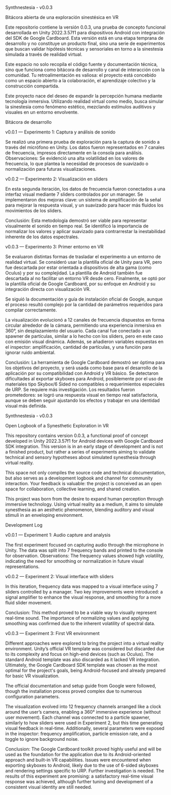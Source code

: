 Synthnestesia - v0.0.3

Bitácora abierta de una exploración sinestésica en VR

Este repositorio contiene la versión 0.0.3, una prueba de concepto funcional desarrollada en Unity 2022.3.57f1 para dispositivos Android con integración del SDK de Google Cardboard. Esta versión está en una etapa temprana de desarrollo y no constituye un producto final, sino una serie de experimentos que buscan validar hipótesis técnicas y sensoriales en torno a la sinestesia simulada a través de realidad virtual.

Este espacio no solo recopila el código fuente y documentación técnica, sino que funciona como bitácora de desarrollo y canal de interacción con la comunidad. Tu retroalimentación es valiosa: el proyecto está concebido como un espacio abierto a la colaboración, el aprendizaje colectivo y la construcción compartida.

Este proyecto nace del deseo de expandir la percepción humana mediante tecnología inmersiva. Utilizando realidad virtual como medio, busca simular la sinestesia como fenómeno estético, mezclando estímulos auditivos y visuales en un entorno envolvente.

Bitácora de desarrollo

v0.0.1 — Experimento 1: Captura y análisis de sonido

Se realizó una primera prueba de exploración para la captura de sonido a través del micrófono en Unity. Los datos fueron representados en 7 canales de frecuencia, impresos directamente en la consola para análisis.
Observaciones: Se evidenció una alta volatilidad en los valores de frecuencia, lo que plantea la necesidad de procesos de suavizado o normalización para futuras visualizaciones.

v0.0.2 — Experimento 2: Visualización en sliders

En esta segunda iteración, los datos de frecuencia fueron conectados a una interfaz visual mediante 7 sliders controlados por un manager. Se implementaron dos mejoras clave: un sistema de amplificación de la señal para mejorar la respuesta visual, y un suavizado para hacer más fluidos los movimientos de los sliders.

Conclusión: Esta metodología demostró ser viable para representar visualmente el sonido en tiempo real. Se identificó la importancia de normalizar los valores y aplicar suavizado para contrarrestar la inestabilidad inherente de los datos espectrales.

v0.0.3 — Experimento 3: Primer entorno en VR

Se evaluaron distintas formas de trasladar el experimento a un entorno de realidad virtual. Se consideró usar la plantilla oficial de Unity para VR, pero fue descartada por estar orientada a dispositivos de alta gama (como Oculus) y por su complejidad. La plantilla de Android también fue descartada al no facilitar un entorno VR desde cero. Finalmente, se optó por la plantilla oficial de Google Cardboard, por su enfoque en Android y su integración directa con visualización VR.

Se siguió la documentación y guía de instalación oficial de Google, aunque el proceso resultó complejo por la cantidad de parámetros requeridos para compilar correctamente.

La visualización evolucionó a 12 canales de frecuencia dispuestos en forma circular alrededor de la cámara, permitiendo una experiencia inmersiva en 360°, sin desplazamiento del usuario. Cada canal fue conectado a un spawner de partículas, similar a lo hecho con los sliders, pero en este caso con emisión visual dinámica.
Además, se añadieron variables expuestas en el inspector: amplificación, cantidad de partículas, y una función para ignorar ruido ambiental.

Conclusión: La herramienta de Google Cardboard demostró ser óptima para los objetivos del proyecto, y será usada como base para el desarrollo de la aplicación por su compatibilidad con Android y VR básico. Se detectaron dificultades al exportar skyboxes para Android, posiblemente por el uso de materiales tipo Skybox/6 Sided no compatibles o requerimientos especiales de URP. Se requiere más investigación.
Los resultados fueron prometedores: se logró una respuesta visual en tiempo real satisfactoria, aunque se deben seguir ajustando los efectos y trabajar en una identidad visual más definida.


Synthnestesia - v0.0.3

Open Logbook of a Synesthetic Exploration in VR

This repository contains version 0.0.3, a functional proof of concept developed in Unity 2022.3.57f1 for Android devices with Google Cardboard SDK integration. This version is in an early stage of development and is not a finished product, but rather a series of experiments aiming to validate technical and sensory hypotheses about simulated synesthesia through virtual reality.

This space not only compiles the source code and technical documentation, but also serves as a development logbook and channel for community interaction. Your feedback is valuable: the project is conceived as an open space for collaboration, collective learning, and shared creation.

This project was born from the desire to expand human perception through immersive technology. Using virtual reality as a medium, it aims to simulate synesthesia as an aesthetic phenomenon, blending auditory and visual stimuli in an enveloping environment.

Development Log

v0.0.1 — Experiment 1: Audio capture and analysis

The first experiment focused on capturing audio through the microphone in Unity. The data was split into 7 frequency bands and printed to the console for observation.
Observations: The frequency values showed high volatility, indicating the need for smoothing or normalization in future visual representations.

v0.0.2 — Experiment 2: Visual interface with sliders

In this iteration, frequency data was mapped to a visual interface using 7 sliders controlled by a manager. Two key improvements were introduced: a signal amplifier to enhance the visual response, and smoothing for a more fluid slider movement.

Conclusion: This method proved to be a viable way to visually represent real-time sound. The importance of normalizing values and applying smoothing was confirmed due to the inherent volatility of spectral data.

v0.0.3 — Experiment 3: First VR environment

Different approaches were explored to bring the project into a virtual reality environment. Unity’s official VR template was considered but discarded due to its complexity and focus on high-end devices (such as Oculus). The standard Android template was also discarded as it lacked VR integration. Ultimately, the Google Cardboard SDK template was chosen as the most optimal for the project's goals, being Android-focused and already prepared for basic VR visualization.

The official documentation and setup guide from Google were followed, though the installation process proved complex due to numerous configuration parameters.

The visualization evolved into 12 frequency channels arranged like a clock around the user’s camera, enabling a 360° immersive experience (without user movement). Each channel was connected to a particle spawner, similarly to how sliders were used in Experiment 2, but this time generating visual feedback in real-time.
Additionally, several parameters were exposed in the inspector: frequency amplification, particle emission rate, and a toggle to ignore background noise.

Conclusion: The Google Cardboard toolkit proved highly useful and will be used as the foundation for the application due to its Android-oriented approach and built-in VR capabilities. Issues were encountered when exporting skyboxes to Android, likely due to the use of 6-sided skyboxes and rendering settings specific to URP. Further investigation is needed.
The results of this experiment are promising: a satisfactory real-time visual response was achieved, although further tuning and development of a consistent visual identity are still needed.

